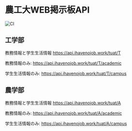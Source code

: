 # 農工大WEB掲示板API

![CI](https://github.com/pineapplehunter/tuat-feed-api/workflows/CI/badge.svg)

## 工学部

教務情報と学生生活情報 https://api.ihavenojob.work/tuat/T

教務情報のみ: https://api.ihavenojob.work/tuat/T/academic

学生生活情報のみ: https://api.ihavenojob.work/tuat/T/campus

## 農学部

教務情報と学生生活情報 https://api.ihavenojob.work/tuat/A

教務情報のみ: https://api.ihavenojob.work/tuat/A/academic

学生生活情報のみ: https://api.ihavenojob.work/tuat/A/campus
